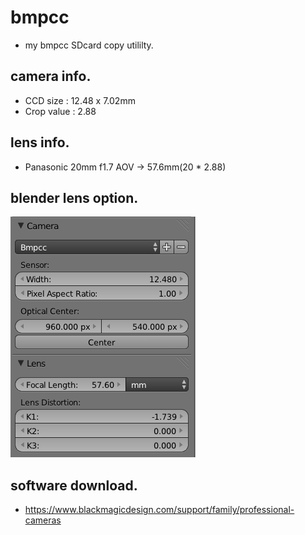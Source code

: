 # bmpcc
- my bmpcc SDcard copy utililty.

## camera info.
- CCD size : 12.48 x 7.02mm
- Crop value : 2.88

## lens info.
- Panasonic 20mm f1.7 AOV -> 57.6mm(20 * 2.88)

## blender lens option.
![alt blender_op](https://raw.githubusercontent.com/khw7096/bmpcc/master/lensdist/blender_lensdisto.png)

## software download.
- https://www.blackmagicdesign.com/support/family/professional-cameras
